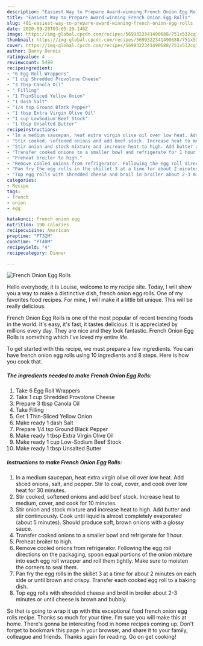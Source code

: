 ```yaml
---
description: "Easiest Way to Prepare Award-winning French Onion Egg Rolls"
title: "Easiest Way to Prepare Award-winning French Onion Egg Rolls"
slug: 481-easiest-way-to-prepare-award-winning-french-onion-egg-rolls
date: 2020-09-28T03:05:29.146Z
image: https://img-global.cpcdn.com/recipes/5699322341490688/751x532cq70/french-onion-egg-rolls-recipe-main-photo.jpg
thumbnail: https://img-global.cpcdn.com/recipes/5699322341490688/751x532cq70/french-onion-egg-rolls-recipe-main-photo.jpg
cover: https://img-global.cpcdn.com/recipes/5699322341490688/751x532cq70/french-onion-egg-rolls-recipe-main-photo.jpg
author: Danny Dennis
ratingvalue: 4
reviewcount: 5499
recipeingredient:
- "6 Egg Roll Wrappers"
- "1 cup Shredded Provolone Cheese"
- "3 tbsp Canola Oil"
- " Filling"
- "1 ThinSliced Yellow Onion"
- "1 dash Salt"
- "1/4 tsp Ground Black Pepper"
- "1 tbsp Extra Virgin Olive Oil"
- "1 cup LowSodium Beef Stock"
- "1 tbsp Unsalted Butter"
recipeinstructions:
- "In a medium saucepan, heat extra virgin olive oil over low heat. Add sliced onions, salt, and pepper. Stir to coat, cover, and cook over low heat for 30 minutes."
- "Stir cooked, softened onions and add beef stock. Increase heat to medium, cover, and cook for 10 minutes."
- "Stir onion and stock mixture and increase heat to high. Add butter and stir continuously. Cook until liquid is almost completely evaporated (about 5 minutes). Should produce soft, brown onions with a glossy sauce."
- "Transfer cooked onions to a smaller bowl and refrigerate for 1 hour."
- "Preheat broiler to high."
- "Remove cooled onions from refrigerator. Following the egg roll directions on the packaging, spoon equal portions of the onion mixture into each egg roll wrapper and roll them tightly. Make sure to moisten the corners to seal them."
- "Pan fry the egg rolls in the skillet 3 at a time for about 2 minutes on each side or until brown and crispy. Transfer each cooked egg roll to a baking dish."
- "Top egg rolls with shredded cheese and broil in broiler about 2-3 minutes or until cheese is brown and bubbly."
categories:
- Recipe
tags:
- french
- onion
- egg

katakunci: french onion egg 
nutrition: 190 calories
recipecuisine: American
preptime: "PT32M"
cooktime: "PT40M"
recipeyield: "4"
recipecategory: Dinner

---
```



![French Onion Egg Rolls](https://img-global.cpcdn.com/recipes/5699322341490688/751x532cq70/french-onion-egg-rolls-recipe-main-photo.jpg)

Hello everybody, it is Louise, welcome to my recipe site. Today, I will show you a way to make a distinctive dish, french onion egg rolls. One of my favorites food recipes. For mine, I will make it a little bit unique. This will be really delicious.



French Onion Egg Rolls is one of the most popular of recent trending foods in the world. It's easy, it's fast, it tastes delicious. It is appreciated by millions every day. They are nice and they look fantastic. French Onion Egg Rolls is something which I've loved my entire life.


To get started with this recipe, we must prepare a few ingredients. You can have french onion egg rolls using 10 ingredients and 8 steps. Here is how you cook that.

<!--inarticleads1-->

##### The ingredients needed to make French Onion Egg Rolls:

1. Take 6 Egg Roll Wrappers
1. Take 1 cup Shredded Provolone Cheese
1. Prepare 3 tbsp Canola Oil
1. Take  Filling
1. Get 1 Thin-Sliced Yellow Onion
1. Make ready 1 dash Salt
1. Prepare 1/4 tsp Ground Black Pepper
1. Make ready 1 tbsp Extra Virgin Olive Oil
1. Make ready 1 cup Low-Sodium Beef Stock
1. Make ready 1 tbsp Unsalted Butter




<!--inarticleads2-->

##### Instructions to make French Onion Egg Rolls:

1. In a medium saucepan, heat extra virgin olive oil over low heat. Add sliced onions, salt, and pepper. Stir to coat, cover, and cook over low heat for 30 minutes.
1. Stir cooked, softened onions and add beef stock. Increase heat to medium, cover, and cook for 10 minutes.
1. Stir onion and stock mixture and increase heat to high. Add butter and stir continuously. Cook until liquid is almost completely evaporated (about 5 minutes). Should produce soft, brown onions with a glossy sauce.
1. Transfer cooked onions to a smaller bowl and refrigerate for 1 hour.
1. Preheat broiler to high.
1. Remove cooled onions from refrigerator. Following the egg roll directions on the packaging, spoon equal portions of the onion mixture into each egg roll wrapper and roll them tightly. Make sure to moisten the corners to seal them.
1. Pan fry the egg rolls in the skillet 3 at a time for about 2 minutes on each side or until brown and crispy. Transfer each cooked egg roll to a baking dish.
1. Top egg rolls with shredded cheese and broil in broiler about 2-3 minutes or until cheese is brown and bubbly.




So that is going to wrap it up with this exceptional food french onion egg rolls recipe. Thanks so much for your time. I'm sure you will make this at home. There's gonna be interesting food in home recipes coming up. Don't forget to bookmark this page in your browser, and share it to your family, colleague and friends. Thanks again for reading. Go on get cooking!
